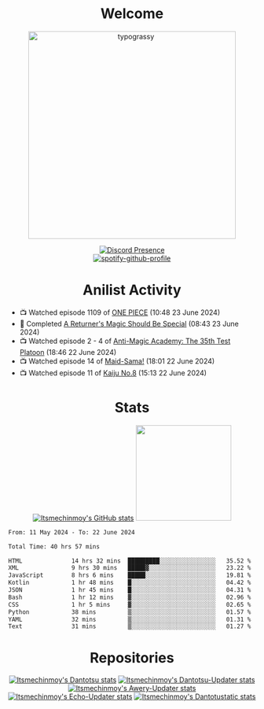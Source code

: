 <div align="center">

# Welcome
<a href="https://github.com/kawarimidoll/typograssy">
    <img alt="typograssy" src="https://typograssy.deno.dev/api?text=%E3%82%88%E3%81%86%E3%81%93%E3%81%9D%E3%81%BF%E3%81%AA%E3%81%95%E3%82%93%20-%20Itsmechinmoy--&&l0=none&l1=82d9d0&l2=027353&l3=038c4c&l4=01402e&bg=none&frame=none&speed=100&comment=" width="421.99">
</a>

[![Discord Presence](https://lanyard.cnrad.dev/api/523539866311720963?theme=dark&bg=Oe1116&animated=false&hideDiscrim=true&borderRadius=30px&hideActivity=whenNotUsed)](https://discord.com/users/523539866311720963)<br>
[![spotify-github-profile](https://spotify-github-profile.kittinanx.com/api/view?uid=31zczwoe3obxakjgkio7anubhkaq&cover_image=true&theme=novatorem&show_offline=true&background_color=121212&interchange=false&bar_color=53b14f&bar_color=ffffff&bar_color_cover=false)](https://spotify-github-profile.vercel.app/api/view?uid=31zczwoe3obxakjgkio7anubhkaq&redirect=true)
</div>

<div align="center">

# Anilist Activity
</div>
<!-- ANILIST_ACTIVITY:start -->

-   📺 Watched episode 1109 of [ONE PIECE](https://anilist.co/anime/21) (10:48 23 June 2024)
-   📖 Completed [A Returner's Magic Should Be Special](https://anilist.co/manga/105393) (08:43 23 June 2024)
-   📺 Watched episode 2 - 4 of [Anti-Magic Academy: The 35th Test Platoon](https://anilist.co/anime/20704) (18:46 22 June 2024)
-   📺 Watched episode 14 of [Maid-Sama!](https://anilist.co/anime/7054) (18:01 22 June 2024)
-   📺 Watched episode 11 of [Kaiju No.8](https://anilist.co/anime/153288) (15:13 22 June 2024)

<!-- ANILIST_ACTIVITY:end -->
<div align="center">
    
# Stats
[![Itsmechinmoy's GitHub stats](https://github-readme-stats.vercel.app/api?username=itsmechinmoy&show_icons=true&theme=algolia)](https://github.com/anuraghazra/github-readme-stats)
<img src="https://github-readme-stackoverflow.vercel.app/?userID=25004176&theme=dark" height="194"/>
</div>
<!--START_SECTION:waka-->

```txt
From: 11 May 2024 - To: 22 June 2024

Total Time: 40 hrs 57 mins

HTML              14 hrs 32 mins  █████████░░░░░░░░░░░░░░░░   35.52 %
XML               9 hrs 30 mins   █████▓░░░░░░░░░░░░░░░░░░░   23.22 %
JavaScript        8 hrs 6 mins    █████░░░░░░░░░░░░░░░░░░░░   19.81 %
Kotlin            1 hr 48 mins    █░░░░░░░░░░░░░░░░░░░░░░░░   04.42 %
JSON              1 hr 45 mins    █░░░░░░░░░░░░░░░░░░░░░░░░   04.31 %
Bash              1 hr 12 mins    ▓░░░░░░░░░░░░░░░░░░░░░░░░   02.96 %
CSS               1 hr 5 mins     ▓░░░░░░░░░░░░░░░░░░░░░░░░   02.65 %
Python            38 mins         ▒░░░░░░░░░░░░░░░░░░░░░░░░   01.57 %
YAML              32 mins         ▒░░░░░░░░░░░░░░░░░░░░░░░░   01.31 %
Text              31 mins         ▒░░░░░░░░░░░░░░░░░░░░░░░░   01.27 %
```

<!--END_SECTION:waka-->
<div align="center">

# Repositories
[![Itsmechinmoy's Dantotsu stats](https://github-readme-stats.vercel.app/api/pin/?username=itsmechinmoy&repo=dantotsu&show_icons=true&theme=algolia&description_lines_count=1)](https://github.com/itsmechinmoy/dantotsu)
[![Itsmechinmoy's Dantotsu-Updater stats](https://github-readme-stats.vercel.app/api/pin/?username=itsmechinmoy&repo=dantotsu-updater&show_icons=true&theme=algolia&description_lines_count=1)](https://github.com/itsmechinmoy/dantotsu-updater)
[![Itsmechinmoy's Awery-Updater stats](https://github-readme-stats.vercel.app/api/pin/?username=itsmechinmoy&repo=awery-updater&show_icons=true&theme=algolia&description_lines_count=1)](https://github.com/itsmechinmoy/awery-updater)
[![Itsmechinmoy's Echo-Updater stats](https://github-readme-stats.vercel.app/api/pin/?username=itsmechinmoy&repo=echo-updater&show_icons=true&theme=algolia&description_lines_count=1)](https://github.com/itsmechinmoy/echo-updater)
[![Itsmechinmoy's Dantotustatic stats](https://github-readme-stats.vercel.app/api/pin/?username=itsmechinmoy&repo=dantotustatic&show_icons=true&theme=algolia&description_lines_count=1)](https://github.com/itsmechinmoy/dantotustatic)
</div>
